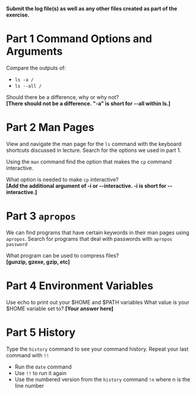 **Submit the log file(s) as well as any other files created as part of the exercise.**

# Part 1 Command Options and Arguments

Compare the outputs of:
+ `ls -a /`
+ `ls --all /`

Should there be a difference, why or why not?  
**[There should not be a difference. "-a" is short for --all within ls.]**

# Part 2 Man Pages

View and navigate the man page for the `ls` command with the keyboard shortcuts discussed in lecture. Search for the options we used in part 1.  

Using the `man` command find the option that makes the `cp` command interactive.  
  
What option is needed to make `cp` interactive?  
**[Add the additional argument of -i or --interactive. -i is short for --interactive.]**

# Part 3 `apropos`

We can find programs that have certain keywords in their man pages using `apropos`. Search for programs that deal with passwords with `apropos password`

What program can be used to compress files?  
**[gunzip, gzexe, gzip, etc]**

# Part 4 Environment Variables
Use echo to print out your $HOME and $PATH variables
What value is your $HOME variable set to?
**[Your answer here]**

# Part 5 History
Type the `history` command to see your command history. Repeat your last command with `!!`  
+ Run the `date` command
+ Use `!!` to run it again
+ Use the numbered version from the `history` command `!n` where n is the line number




